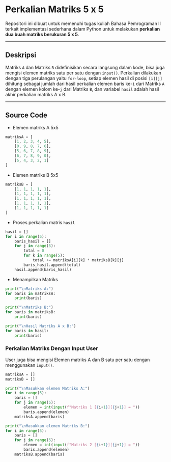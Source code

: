 # Perkalian Matriks 5 x 5

Repositori ini dibuat untuk memenuhi tugas kuliah Bahasa Pemrograman II terkait implementasi sederhana dalam Python untuk melakukan **perkalian dua buah matriks berukuran 5 x 5**.

---

## Deskripsi 

Matriks `A` dan Matriks `B` didefinisikan secara langsung dalam kode, bisa juga mengisi elemen matriks satu per satu dengan `input()`. Perkalian dilakukan dengan tiga perulangan yaitu `for-loop`, setiap elemen hasil di posisi `[i][j]` dihitung sebagai jumlah dari hasil perkalian elemen baris ke-`i` dari Matriks `A` dengan elemen kolom ke-`j` dari Matriks `B`, dan variabel `hasil` adalah hasil akhir perkalian matriks A x B.

---

## Source Code 
- Elemen matriks A 5x5
```python
matriksA = [
    [1, 2, 3, 4, 5],
    [0, 9, 8, 7, 6],
    [5, 6, 7, 8, 9],
    [6, 7, 8, 9, 0],
    [5, 4, 3, 2, 1]
]
```
- Elemen matriks B 5x5
```python
matriksB = [
    [1, 1, 1, 1, 1],
    [1, 1, 1, 1, 1],
    [1, 1, 1, 1, 1],
    [1, 1, 1, 1, 1],
    [1, 1, 1, 1, 1]
]
```
- Proses perkalian matris `hasil`
```python
hasil = []
for i in range(5):
    baris_hasil = []
    for j in range(5):
        total = 0
        for k in range(5):
            total += matriksA[i][k] * matriksB[k][j]
        baris_hasil.append(total)
    hasil.append(baris_hasil)
```
- Menampilkan Matriks
```python
print("\nMatriks A:")
for baris in matriksA:
    print(baris)

print("\nMatriks B:")
for baris in matriksB:
    print(baris)

print("\nHasil Matriks A x B:")
for baris in hasil:
    print(baris)
```

### Perkalian Matriks Dengan Input User

User juga bisa mengisi Elemen matriks A dan B satu per satu dengan menggunakan `input()`.
```python
matriksA = []
matriksB = []

print("\nMasukkan elemen Matriks A:")
for i in range(5):
    baris = []
    for j in range(5):
        elemen = int(input(f"Matriks 1 [{i+1}][{j+1}] = "))
        baris.append(elemen)
    matriksA.append(baris)

print("\nMasukkan elemen Matriks B:")
for i in range(5):
    baris = []
    for j in range(5):
        elemen = int(input(f"Matriks 2 [{i+1}][{j+1}] = "))
        baris.append(elemen)
    matriksB.append(baris)  
```

